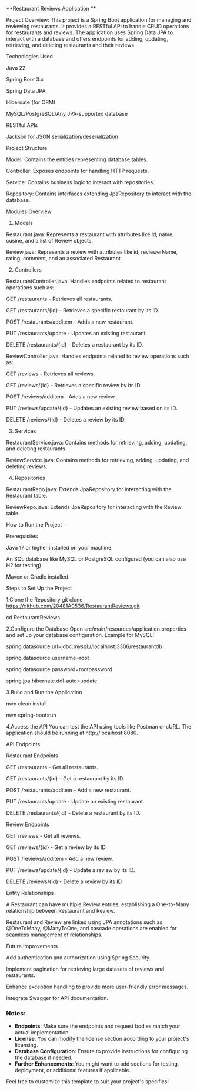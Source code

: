 **Restaurant Reviews Application
**

Project Overview: 
This project is a Spring Boot application for managing and reviewing restaurants. It provides a RESTful API to handle CRUD operations for restaurants and reviews. The application uses Spring Data JPA to interact with a database and offers endpoints for adding, updating, retrieving, and deleting restaurants and their reviews.

Technologies Used

Java 22

Spring Boot 3.x

Spring Data JPA

Hibernate (for ORM)

MySQL/PostgreSQL/Any JPA-supported database

RESTful APIs

Jackson for JSON serialization/deserialization



Project Structure


Model: Contains the entities representing database tables.

Controller: Exposes endpoints for handling HTTP requests.

Service: Contains business logic to interact with repositories.

Repository: Contains interfaces extending JpaRepository to interact with the database.



Modules Overview


1. Models
   
Restaurant.java: Represents a restaurant with attributes like id, name, cusine, and a list of Review objects.

Review.java: Represents a review with attributes like id, reviewerName, rating, comment, and an associated Restaurant.


2. Controllers
   
RestaurantController.java: Handles endpoints related to restaurant operations such as:

GET /restaurants - Retrieves all restaurants.

GET /restaurants/{id} - Retrieves a specific restaurant by its ID.

POST /restaurants/additem - Adds a new restaurant.

PUT /restaurants/update - Updates an existing restaurant.

DELETE /restaurants/{id} - Deletes a restaurant by its ID.

ReviewController.java: Handles endpoints related to review operations such as:


GET /reviews - Retrieves all reviews.

GET /reviews/{id} - Retrieves a specific review by its ID.

POST /reviews/additem - Adds a new review.

PUT /reviews/update/{id} - Updates an existing review based on its ID.

DELETE /reviews/{id} - Deletes a review by its ID.


3. Services

RestaurantService.java: Contains methods for retrieving, adding, updating, and deleting restaurants.

ReviewService.java: Contains methods for retrieving, adding, updating, and deleting reviews.


4. Repositories

RestaurantRepo.java: Extends JpaRepository for interacting with the Restaurant table.

ReviewRepo.java: Extends JpaRepository for interacting with the Review table.




How to Run the Project

Prerequisites

Java 17 or higher installed on your machine.

An SQL database like MySQL or PostgreSQL configured (you can also use H2 for testing).

Maven or Gradle installed.


Steps to Set Up the Project

1.Clone the Repository
git clone https://github.com/20481A0536/RestaurantReviews.git

cd RestaurantReviews


2.Configure the Database Open src/main/resources/application.properties and set up your database configuration. Example for MySQL:

spring.datasource.url=jdbc:mysql://localhost:3306/restaurantdb

spring.datasource.username=root

spring.datasource.password=rootpassword

spring.jpa.hibernate.ddl-auto=update


3.Build and Run the Application

mvn clean install

mvn spring-boot:run



4.Access the API You can test the API using tools like Postman or cURL. The application should be running at http://localhost:8080.


API Endpoints

Restaurant Endpoints

GET /restaurants - Get all restaurants.

GET /restaurants/{id} - Get a restaurant by its ID.

POST /restaurants/additem - Add a new restaurant.

PUT /restaurants/update - Update an existing restaurant.

DELETE /restaurants/{id} - Delete a restaurant by its ID.


Review Endpoints

GET /reviews - Get all reviews.

GET /reviews/{id} - Get a review by its ID.

POST /reviews/additem - Add a new review.

PUT /reviews/update/{id} - Update a review by its ID.

DELETE /reviews/{id} - Delete a review by its ID.


Entity Relationships

A Restaurant can have multiple Review entries, establishing a One-to-Many relationship between Restaurant and Review.

Restaurant and Review are linked using JPA annotations such as @OneToMany, @ManyToOne, and cascade operations are enabled for seamless management of relationships.


Future Improvements

Add authentication and authorization using Spring Security.

Implement pagination for retrieving large datasets of reviews and restaurants.

Enhance exception handling to provide more user-friendly error messages.

Integrate Swagger for API documentation.


### Notes:
- **Endpoints**: Make sure the endpoints and request bodies match your actual implementation.
- **License**: You can modify the license section according to your project's licensing.
- **Database Configuration**: Ensure to provide instructions for configuring the database if needed.
- **Further Enhancements**: You might want to add sections for testing, deployment, or additional features if applicable.

Feel free to customize this template to suit your project's specifics!








